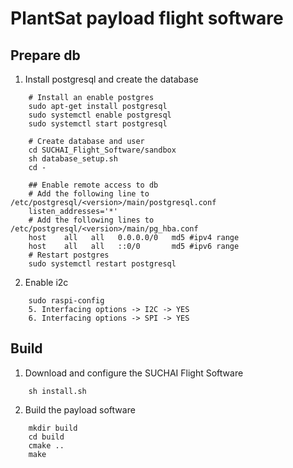 # PlantSat payload flight software

## Prepare db

1. Install postgresql and create the database

```shell script
    # Install an enable postgres
    sudo apt-get install postgresql
    sudo systemctl enable postgresql
    sudo systemctl start postgresql
    
    # Create database and user
    cd SUCHAI_Flight_Software/sandbox
    sh database_setup.sh
    cd -
  
    ## Enable remote access to db
    # Add the following line to  /etc/postgresql/<version>/main/postgresql.conf
    listen_addresses='*'
    # Add the following lines to /etc/postgresql/<version>/main/pg_hba.conf
    host    all   all   0.0.0.0/0   md5 #ipv4 range
    host    all   all   ::0/0       md5 #ipv6 range
    # Restart postgres
    sudo systemctl restart postgresql
```

2. Enable i2c

```shell script
    sudo raspi-config
    5. Interfacing options -> I2C -> YES
    6. Interfacing options -> SPI -> YES
```

## Build

1. Download and configure the SUCHAI Flight Software

```shell script
    sh install.sh
```
2. Build the payload software

```shell script
    mkdir build
    cd build
    cmake ..
    make
```
